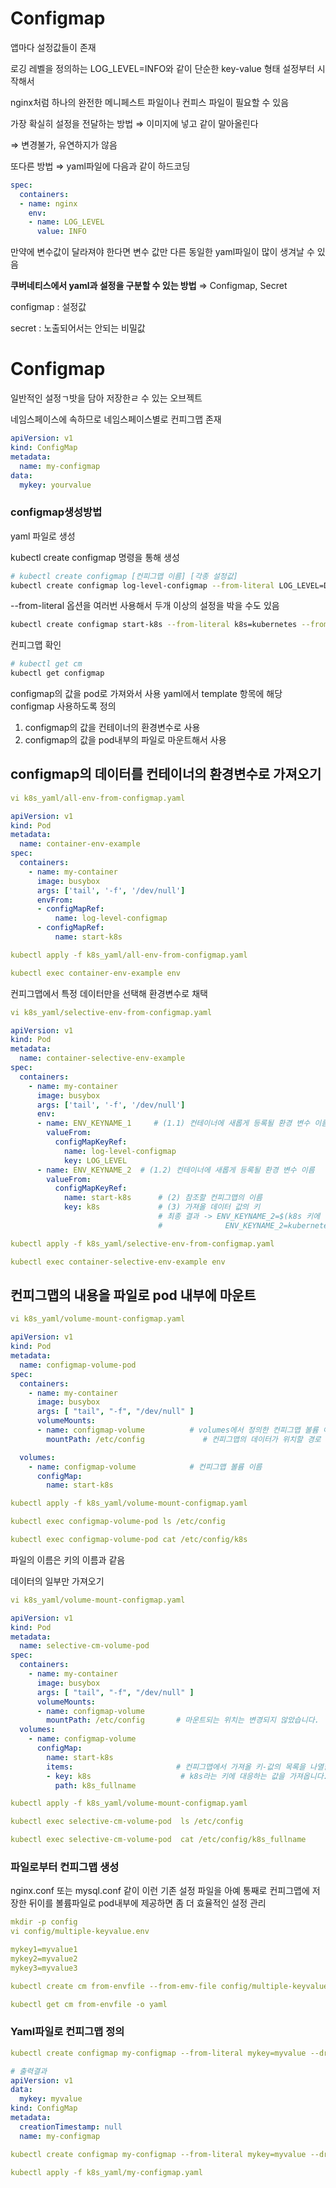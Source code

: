 # Configmap

앱마다 설정값들이 존재

로깅 레벨을 정의하는 LOG_LEVEL=INFO와 같이 단순한 key-value 형태 설정부터 시작해서

nginx처럼 하나의 완전한 메니페스트 파일이나 컨피스 파일이 필요할 수 있음

가장 확실히 설정을 전달하는 방법 ⇒ 이미지에 넣고 같이 말아올린다 

⇒ 변경불가, 유연하지가 않음

또다른 방법 ⇒ yaml파일에 다음과 같이 하드코딩

```yaml
spec:
  containers:
  - name: nginx
    env:
    - name: LOG_LEVEL
      value: INFO
```

만약에 변수값이 달라져야 한다면 변수 값만 다른 동일한 yaml파일이 많이 생겨날 수 있음

**쿠버네티스에서 yaml과 설정을 구분할 수 있는 방법** ⇒ Configmap, Secret

configmap : 설정값

secret : 노출되어서는 안되는 비밀값

# Configmap

일반적인 설정ㄱ밧을 담아 저장한ㄹ 수 있는 오브젝트

네임스페이스에 속하므로 네임스페이스별로 컨피그맵 존재

```yaml
apiVersion: v1
kind: ConfigMap
metadata:
  name: my-configmap
data:
  mykey: yourvalue
```

### configmap생성방법

yaml 파일로 생성

kubectl create configmap 명령을 통해 생성

```bash
# kubectl create configmap [컨피그맵 이름] [각종 설정값]
kubectl create configmap log-level-configmap --from-literal LOG_LEVEL=DEBUGㅁ
```

--from-literal 옵션을 여러번 사용해서 두개 이상의 설정을 박을 수도 있음

```bash
kubectl create configmap start-k8s --from-literal k8s=kubernetes --from-literal container=containerdㄴ
```

컨피그맵 확인

```bash
# kubectl get cm
kubectl get configmap
```

configmap의 값을 pod로 가져와서 사용 yaml에서 template 항목에 해당 configmap 사용하도록 정의

1. configmap의 값을 컨테이너의 환경변수로 사용
2. configmap의 값을 pod내부의 파일로 마운트해서 사용

## configmap의 데이터를 컨테이너의 환경변수로 가져오기

```yaml
vi k8s_yaml/all-env-from-configmap.yaml
```

```yaml
apiVersion: v1
kind: Pod
metadata:
  name: container-env-example
spec:
  containers:
    - name: my-container
      image: busybox
      args: ['tail', '-f', '/dev/null']
      envFrom:
      - configMapRef:
          name: log-level-configmap
      - configMapRef:
          name: start-k8s
```

```yaml
kubectl apply -f k8s_yaml/all-env-from-configmap.yaml
```

```yaml
kubectl exec container-env-example env
```

컨피그맵에서 특정 데이터만을 선택해 환경변수로 채택

```yaml
vi k8s_yaml/selective-env-from-configmap.yaml
```

```yaml
apiVersion: v1
kind: Pod
metadata:
  name: container-selective-env-example
spec:
  containers:
    - name: my-container
      image: busybox
      args: ['tail', '-f', '/dev/null']
      env:
      - name: ENV_KEYNAME_1     # (1.1) 컨테이너에 새롭게 등록될 환경 변수 이름
        valueFrom: 
          configMapKeyRef:
            name: log-level-configmap
            key: LOG_LEVEL
      - name: ENV_KEYNAME_2  # (1.2) 컨테이너에 새롭게 등록될 환경 변수 이름
        valueFrom: 
          configMapKeyRef:
            name: start-k8s      # (2) 참조할 컨피그맵의 이름
            key: k8s             # (3) 가져올 데이터 값의 키
                                 # 최종 결과 -> ENV_KEYNAME_2=$(k8s 키에 해당하는 값)
                                 #              ENV_KEYNAME_2=kubernetes
```

```yaml
kubectl apply -f k8s_yaml/selective-env-from-configmap.yaml
```

```yaml
kubectl exec container-selective-env-example env
```

## 컨피그맵의 내용을 파일로 pod 내부에 마운트

```yaml
vi k8s_yaml/volume-mount-configmap.yaml
```

```yaml
apiVersion: v1
kind: Pod
metadata:
  name: configmap-volume-pod
spec:
  containers:
    - name: my-container
      image: busybox
      args: [ "tail", "-f", "/dev/null" ]
      volumeMounts:
      - name: configmap-volume          # volumes에서 정의한 컨피그맵 볼륨 이름 
        mountPath: /etc/config             # 컨피그맵의 데이터가 위치할 경로

  volumes:
    - name: configmap-volume            # 컨피그맵 볼륨 이름
      configMap:
        name: start-k8s
```

```yaml
kubectl apply -f k8s_yaml/volume-mount-configmap.yaml
```

```yaml
kubectl exec configmap-volume-pod ls /etc/config
```

```yaml
kubectl exec configmap-volume-pod cat /etc/config/k8s
```

파일의 이름은 키의 이름과 같음

데이터의 일부만 가져오기

```yaml
vi k8s_yaml/volume-mount-configmap.yaml
```

```yaml
apiVersion: v1
kind: Pod
metadata:
  name: selective-cm-volume-pod 
spec:
  containers:
    - name: my-container
      image: busybox
      args: [ "tail", "-f", "/dev/null" ]
      volumeMounts:
      - name: configmap-volume
        mountPath: /etc/config       # 마운트되는 위치는 변경되지 않았습니다.
  volumes:
    - name: configmap-volume
      configMap:
        name: start-k8s
        items:                       # 컨피그맵에서 가져올 키-값의 목록을 나열합니다.
        - key: k8s                    # k8s라는 키에 대응하는 값을 가져옵니다.
          path: k8s_fullname
```

```yaml
kubectl apply -f k8s_yaml/volume-mount-configmap.yaml
```

```yaml
kubectl exec selective-cm-volume-pod  ls /etc/config
```

```yaml
kubectl exec selective-cm-volume-pod  cat /etc/config/k8s_fullname
```

### 파일로부터 컨피그맵 생성

nginx.conf 또는 mysql.conf 같이 이런 기존 설정 파일을 아예 통째로 컨피그맵에 저장한 뒤이를 볼륨파일로 pod내부에 제공하면 좀 더 효율적인 설정 관리

```yaml
mkdir -p config
vi config/multiple-keyvalue.env
```

```yaml
mykey1=myvalue1
mykey2=myvalue2
mykey3=myvalue3
```

```yaml
kubectl create cm from-envfile --from-emv-file config/multiple-keyvalue.env
```

```yaml
kubectl get cm from-envfile -o yaml
```

### Yaml파일로 컨피그맵 정의

```yaml
kubectl create configmap my-configmap --from-literal mykey=myvalue --dry-run -o yaml
```

```yaml
# 출력결과
apiVersion: v1
data:
  mykey: myvalue
kind: ConfigMap
metadata:
  creationTimestamp: null
  name: my-configmap
```

```yaml
kubectl create configmap my-configmap --from-literal mykey=myvalue --dry-run -o yaml > k8s_yaml/my-configmap.yaml
```

```yaml
kubectl apply -f k8s_yaml/my-configmap.yaml
```